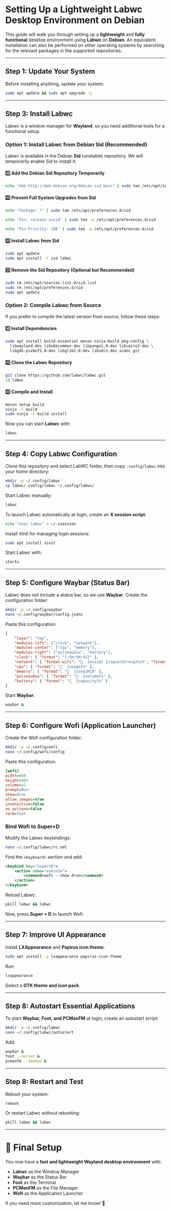 # Setting Up a Lightweight Labwc Desktop Environment on Debian

This guide will walk you through setting up a **lightweight** and **fully functional** desktop environment using **Labwc** on **Debian**. An equivalent installation can also be performed on other operating systems by searching for the relevant packages in the supported repositories.

---

## **Step 1: Update Your System**
Before installing anything, update your system:
```sh
sudo apt update && sudo apt upgrade -y
```

---

## **Step 3: Install Labwc**

Labwc is a window manager for **Wayland**, so you need additional tools for a functional setup.

### **Option 1: Install Labwc from Debian Sid (Recommended)**
Labwc is available in the Debian **Sid** (unstable) repository. We will temporarily enable Sid to install it.

#### **1️⃣ Add the Debian Sid Repository Temporarily**
```sh
echo "deb http://deb.debian.org/debian sid main" | sudo tee /etc/apt/sources.list.d/sid.list
```

#### **2️⃣ Prevent Full System Upgrades from Sid**
```sh
echo 'Package: *' | sudo tee /etc/apt/preferences.d/sid

echo 'Pin: release a=sid' | sudo tee -a /etc/apt/preferences.d/sid

echo 'Pin-Priority: 100' | sudo tee -a /etc/apt/preferences.d/sid
```

#### **3️⃣ Install Labwc from Sid**
```sh
sudo apt update
sudo apt install -t sid labwc
```

#### **4️⃣ Remove the Sid Repository (Optional but Recommended)**
```sh
sudo rm /etc/apt/sources.list.d/sid.list
sudo rm /etc/apt/preferences.d/sid
sudo apt update
```

### **Option 2: Compile Labwc from Source**
If you prefer to compile the latest version from source, follow these steps:

#### **1️⃣ Install Dependencies**
```sh
sudo apt install build-essential meson ninja-build pkg-config \
  libwayland-dev libxkbcommon-dev libpango1.0-dev libcairo2-dev \
  libgdk-pixbuf2.0-dev libglib2.0-dev libxml2-dev scdoc git
```

#### **2️⃣ Clone the Labwc Repository**
```sh
git clone https://github.com/labwc/labwc.git
cd labwc
```

#### **3️⃣ Compile and Install**
```sh
meson setup build
ninja -C build
sudo ninja -C build install
```

Now you can start **Labwc** with:
```sh
labwc
```

---

## **Step 4: Copy Labwc Configuration**

Clone this repository and select LabWC folder, then copy ```.config/labwc``` into your home directory:
```sh
mkdir -p ~/.config/labwc
cp labwc/.config/labwc ~/.config/labwc/
```

Start Labwc manually:
```sh
labwc
```

To launch Labwc automatically at login, create an **X session script**:
```sh
echo "exec labwc" > ~/.xsession
```
Install Xinit for managing login sessions:
```sh
sudo apt install xinit
```
Start Labwc with:
```sh
startx
```

---

## **Step 5: Configure Waybar (Status Bar)**
Labwc does not include a status bar, so we use **Waybar**. Create the configuration folder:
```sh
mkdir -p ~/.config/waybar
nano ~/.config/waybar/config.jsonc
```
Paste this configuration:
```json
{
    "layer": "top",
    "modules-left": ["clock", "network"],
    "modules-center": ["cpu", "memory"],
    "modules-right": ["pulseaudio", "battery"],
    "clock": { "format": "{:%H:%M:%S}" },
    "network": { "format-wifi": "  {essid} {signalStrength}%", "format-ethernet": "  {ipaddr}" },
    "cpu": { "format": "  {usage}%" },
    "memory": { "format": "  {used}MiB" },
    "pulseaudio": { "format": "  {volume}%" },
    "battery": { "format": "  {capacity}%" }
}
```
Start **Waybar**:
```sh
waybar &
```

---

## **Step 6: Configure Wofi (Application Launcher)**

Create the Wofi configuration folder:
```sh
mkdir -p ~/.config/wofi
nano ~/.config/wofi/config
```
Paste this configuration:
```ini
[wofi]
width=600
height=400
columns=1
prompt=Run:
show=drun
allow_images=true
insensitive=false
no_actions=false
term=foot
```

### **Bind Wofi to Super+D**
Modify the Labwc keybindings:
```sh
nano ~/.config/labwc/rc.xml
```
Find the `<keyboard>` section and add:
```xml
<keybind key="Super+D">
    <action name="execute">
        <command>wofi --show drun</command>
    </action>
</keybind>
```
Reload Labwc:
```sh
pkill labwc && labwc
```
Now, press **Super + D** to launch Wofi.

---

## **Step 7: Improve UI Appearance**
Install **LXAppearance** and **Papirus icon theme**:
```sh
sudo apt install -y lxappearance papirus-icon-theme
```
Run:
```sh
lxappearance
```
Select a **GTK theme and icon pack**.

---

## **Step 8: Autostart Essential Applications**
To start **Waybar, Foot, and PCManFM** at login, create an autostart script:
```sh
mkdir -p ~/.config/labwc
nano ~/.config/labwc/autostart
```
Add:
```sh
waybar &
foot --server &
pcmanfm --daemon &
```

---

## **Step 8: Restart and Test**
Reboot your system:
```sh
reboot
```

Or restart Labwc without rebooting:
```sh
pkill labwc && labwc
```

---

# 🎉 Final Setup

You now have a **fast and lightweight Wayland desktop environment** with:
- **Labwc** as the Window Manager
- **Waybar** as the Status Bar
- **Foot** as the Terminal
- **PCManFM** as the File Manager
- **Wofi** as the Application Launcher

If you need more customization, let me know! 🚀

